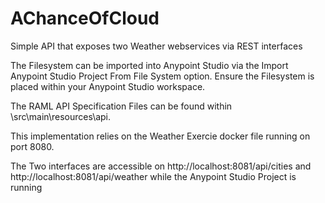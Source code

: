 # AChanceOfCloud
Simple API that exposes two Weather webservices via REST interfaces

The Filesystem can be imported into Anypoint Studio via the Import Anypoint Studio Project From File System option. Ensure the Filesystem is placed
within your Anypoint Studio workspace.

The RAML API Specification Files can be found within \src\main\resources\api. 

This implementation relies on the Weather Exercie docker file running on port 8080. 

The Two interfaces are accessible on http://localhost:8081/api/cities and http://localhost:8081/api/weather while the Anypoint Studio Project is running


